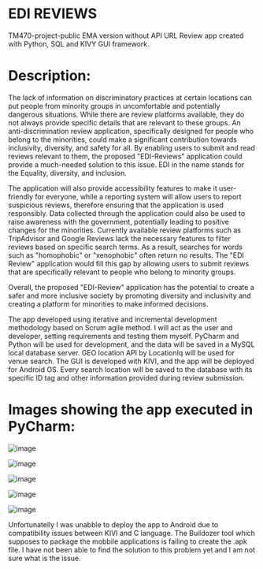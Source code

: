 # EDI REVIEWS
TM470-project-public EMA version without API URL
Review app created with Python, SQL and KIVY GUI framework.
# Description: 
The lack of information on discriminatory practices at certain locations can put people from minority groups in uncomfortable and potentially dangerous situations. While there are review platforms available, they do not always provide specific details that are relevant to these groups. An anti-discrimination review application, specifically designed for people who belong to the minorities, could make a significant contribution towards inclusivity, diversity, and safety for all. By enabling users to submit and read reviews relevant to them, the proposed "EDI-Reviews" application could provide a much-needed solution to this issue. EDI in the name stands for the Equality, diversity, and inclusion.

The application will also provide accessibility features to make it user-friendly for everyone, while a reporting system will allow users to report suspicious reviews, therefore ensuring that the application is used responsibly. Data collected through the application could also be used to raise awareness with the government, potentially leading to positive changes for the  minorities.
Currently available review platforms such as TripAdvisor and Google Reviews lack the necessary features to filter reviews based on specific search terms. As a result, searches for words such as "homophobic" or "xenophobic" often return no results. The "EDI Review" application would fill this gap by allowing users to submit reviews that are specifically relevant to people who belong to minority groups.

Overall, the proposed "EDI-Review" application has the potential to create a safer and more inclusive society by promoting diversity and inclusivity and creating a platform for minorities to make informed decisions.

The app developed using iterative and incremental development methodology based on Scrum agile method. I will act as the user and developer, setting requirements and testing them myself. PyCharm and Python will be used for development, and the data will be saved in a MySQL local database server. GEO location API by LocationIq will be used for venue search.
The GUI is developed with KIVI, and the app will be deployed for Android OS. Every search location will be saved to the database with its specific ID tag and other information provided during review submission. 


# Images showing the app executed in PyCharm:

![image](https://github.com/Pitlivka/finall-roject-public/assets/88449521/4f903732-029d-4e10-8d30-59d77cc77817)


![image](https://github.com/Pitlivka/finall-roject-public/assets/88449521/632e6c39-dc17-41f6-a82f-8c8c9546c5fd)


![image](https://github.com/Pitlivka/finall-roject-public/assets/88449521/3d4010a2-60fe-4f29-bec4-12abdc425dba)


![image](https://github.com/Pitlivka/finall-roject-public/assets/88449521/caf57029-9066-4387-be25-951508e9e8f2)


![image](https://github.com/Pitlivka/finall-roject-public/assets/88449521/0ad4c7fd-62d3-43a6-b0a2-47a9f6ce8e5a)


Unfortunatelly I was unabble to deploy the app to Android due to compatibility issues between KIVI and C language.
The Buildozer tool which supposes to package the mobbile applications is failing to create the .apk file.
I have not been able to find the solution to this problem yet and I am not sure what is the issue.
